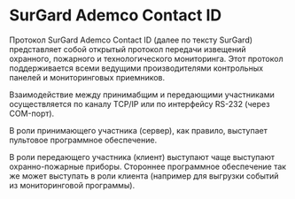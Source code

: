 # SurGard Ademco Contact ID

Протокол SurGard Ademco Contact ID (далее по тексту SurGard) представляет собой открытый протокол передачи извещений охранного, пожарного и технологического мониторинга. Этот протокол поддерживается всеми ведущими производителями контрольных панелей и мониторинговых приемников.

Взаимодействие между принимабщим и передающими участниками осуществляется по каналу TCP/IP или по интерфейсу RS-232 (через COM-порт). 

В роли принимающего участника (сервер), как правило, выступает пультовое программное обеспечение.

В роли передающего участника (клиент) выступают чаще выступают охранно-пожарные приборы. Стороннее программное обеспечение так же может выступать в роли клиента (например для выгрузки событий из мониторинговой программы).

